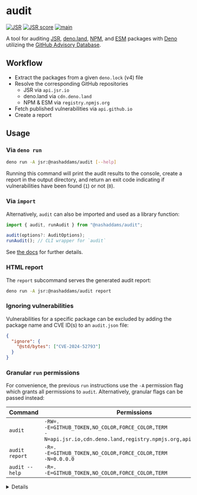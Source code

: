 # audit

[![JSR](https://jsr.io/badges/@nashaddams/audit)](https://jsr.io/@nashaddams/audit)
[![JSR score](https://jsr.io/badges/@nashaddams/audit/score)](https://jsr.io/@nashaddams/audit)
[![main](https://github.com/nashaddams/audit/actions/workflows/tests.yml/badge.svg)](https://github.com/nashaddams/audit/actions)

A tool for auditing [JSR](https://jsr.io), [deno.land](https://deno.land/x),
[NPM](https://www.npmjs.com), and [ESM](https://esm.sh) packages with
[Deno](https://deno.com) utilizing the
[GitHub Advisory Database](https://github.com/advisories).

## Workflow

- Extract the packages from a given `deno.lock` (v4) file
- Resolve the corresponding GitHub repositories
  - JSR via `api.jsr.io`
  - deno.land via `cdn.deno.land`
  - NPM & ESM via `registry.npmjs.org`
- Fetch published vulnerabilities via `api.github.io`
- Create a report

## Usage

### Via `deno run`

```sh
deno run -A jsr:@nashaddams/audit [--help]
```

Running this command will print the audit results to the console, create a
report in the output directory, and return an exit code indicating if
vulnerabilities have been found (`1`) or not (`0`).

### Via `import`

Alternatively, `audit` can also be imported and used as a library function:

```ts
import { audit, runAudit } from "@nashaddams/audit";

audit(options?: AuditOptions);
runAudit(); // CLI wrapper for `audit`
```

See [the docs](https://jsr.io/@nashaddams/audit/doc) for further details.

### HTML report

The `report` subcommand serves the generated audit report:

```sh
deno run -A jsr:@nashaddams/audit report
```

### Ignoring vulnerabilities

Vulnerabilities for a specific package can be excluded by adding the package
name and CVE ID(s) to an `audit.json` file:

```json
{
  "ignore": {
    "@std/bytes": ["CVE-2024-52793"]
  }
}
```

### Granular `run` permissions

For convenience, the previous `run` instructions use the `-A` permission flag
which grants all permissions to `audit`. Alternatively, granular flags can be
passed instead:

| Command        | Permissions                                                                                                                 |
| -------------- | --------------------------------------------------------------------------------------------------------------------------- |
| `audit`        | `-RW=.`<br/>`-E=GITHUB_TOKEN,NO_COLOR,FORCE_COLOR,TERM`<br/>`-N=api.jsr.io,cdn.deno.land,registry.npmjs.org,api.github.com` |
| `audit report` | `-R=.`<br/>`-E=GITHUB_TOKEN,NO_COLOR,FORCE_COLOR,TERM`<br/>`-N=0.0.0.0`                                                     |
| `audit --help` | `-R=.`<br/>`-E=GITHUB_TOKEN,NO_COLOR,FORCE_COLOR,TERM`                                                                      |

<details>

<summary>Details</summary>

| Permission                                                      | Usage                                                                |
| --------------------------------------------------------------- | -------------------------------------------------------------------- |
| `-R=.`                                                          | Read the lock file and the report.                                   |
| `-W=.`                                                          | Write the report.                                                    |
| `-E=GITHUB_TOKEN,NO_COLOR,FORCE_COLOR,TERM`                     | Used for authenticated GitHub API requests and the terminal spinner. |
| `-N=api.jsr.io,cdn.deno.land,registry.npmjs.org,api.github.com` | Fetch the package informations, and GitHub security advisories.      |
| `-N=0.0.0.0`                                                    | Serve the generated audit report.                                    |

</details>
